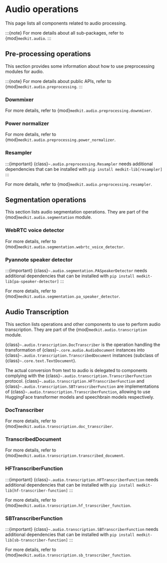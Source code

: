 # Audio operations

This page lists all components related to audio processing.

:::{note}
For more details about all sub-packages, refer to
{mod}`medkit.audio`.
:::

## Pre-processing operations

This section provides some information about how to use preprocessing modules
for audio.

:::{note}
For more details about public APIs, refer to {mod}`medkit.audio.preprocessing`.
:::

### Downmixer

For more details, refer to {mod}`medkit.audio.preprocessing.downmixer`.

### Power normalizer

For more details, refer to {mod}`medkit.audio.preprocessing.power_normalizer`.

### Resampler

:::{important}
{class}`~.audio.preprocessing.Resampler` needs additional dependencies that can
be installed with `pip install medkit-lib[resampler]`
:::

For more details, refer to {mod}`medkit.audio.preprocessing.resampler`.

## Segmentation operations

This section lists audio segmentation operations. They are part of the
{mod}`medkit.audio.segmentation` module.


### WebRTC voice detector

For more details, refer to
{mod}`medkit.audio.segmentation.webrtc_voice_detector`.

### Pyannote speaker detector

:::{important}
{class}`~.audio.segmentation.PASpeakerDetector` needs additional dependencies
that can be installed with `pip install medkit-lib[pa-speaker-detector]`
:::

For more details, refer to {mod}`medkit.audio.segmentation.pa_speaker_detector`.

## Audio Transcription

This section lists operations and other components to use to perform audio
transcription.
They are part of the {mod}`medkit.audio.transcription` module.

{class}`~.audio.transcription.DocTranscriber` is the operation handling the
transformation of {class}`~.core.audio.AudioDocument` instances into
{class}`~.audio.transcription.TranscribedDocument` instances (subclass of
{class}`~.core.text.TextDocument`).

The actual conversion from text to audio is delegated to components complying
with the {class}`~.audio.transcription.TranscriberFunction` protocol.
{class}`~.audio.transcription.HFTranscriberFunction` and
{class}`~.audio.transcription.SBTranscriberFunction` are implementations of
{class}`~.audio.transcription.TranscriberFunction`, allowing to use HuggingFace
transformer models and speechbrain models respectively.

### DocTranscriber

For more details, refer to {mod}`medkit.audio.transcription.doc_transcriber`.

### TranscribedDocument

For more details, refer to {mod}`medkit.audio.transcription.transcribed_document`.

### HFTranscriberFunction

:::{important}
{class}`~.audio.transcription.HFTranscriberFunction` needs additional
dependencies that can be installed with 
`pip install medkit-lib[hf-transcriber-function]`
:::

For more details, refer to
{mod}`medkit.audio.transcription.hf_transcriber_function`.

### SBTranscriberFunction

:::{important}
{class}`~.audio.transcription.SBTranscriberFunction` needs additional
dependencies that can be installed with
`pip install medkit-lib[sb-transcriber-function]`
:::

For more details, refer to
{mod}`medkit.audio.transcription.sb_transcriber_function`.
